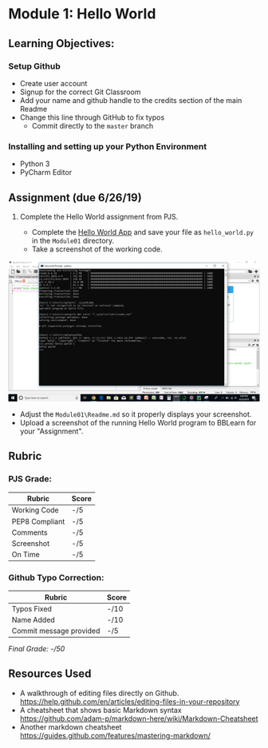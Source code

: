 # Module 1: Hello World

## Learning Objectives:

### Setup Github
 - Create user account
 - Signup for the correct Git Classroom
 - Add your name and github handle to the credits section of the main Readme
 - Change this line through GitHub to fix typos
   - Commit directly to the `master` branch   

### Installing and setting up your Python Environment
 - Python 3
 - PyCharm Editor
 
## Assignment (due 6/26/19)

1. Complete the Hello World assignment from PJS.
   
   - Complete the [Hello World App](https://github.com/biomed-bioinformatics-bootcamp/python-jumpstart-course-demos/tree/master/apps/01_hello_world) and save your file as `hello_world.py` in the `Module01` directory.
   - Take a screenshot of the working code.

![Hello World Screen Shot](https://github.com/biomed-bioinformatics-bootcamp/bmes-t580-2019-coursework-hhoffman-ops/blob/master/Module01/hello%20world%20py.PNG)




   - Adjust the `Module01\Readme.md` so it properly displays your screenshot.  
   - Upload a screenshot of the running Hello World program to BBLearn for your "Assignment".

## Rubric

### PJS Grade:

|  Rubric        | Score | 
|----------------|-------|
| Working Code   |  -/5  |
| PEP8 Compliant |  -/5  |
| Comments       |  -/5  |
| Screenshot     |  -/5  |
| On Time        |  -/5  |

### Github Typo Correction:

|  Rubric                 | Score  | 
|-------------------------|--------|
| Typos Fixed             |   -/10 |
| Name Added              |   -/10 |
| Commit message provided |   -/5  |

*Final Grade: -/50*

## Resources Used

- A walkthrough of editing files directly on Github. https://help.github.com/en/articles/editing-files-in-your-repository
- A cheatsheet that shows basic Markdown syntax https://github.com/adam-p/markdown-here/wiki/Markdown-Cheatsheet
- Another markdown cheatsheet https://guides.github.com/features/mastering-markdown/
